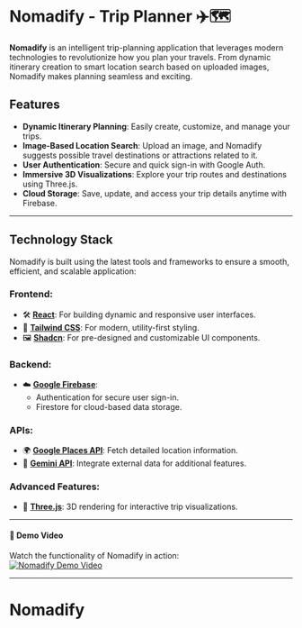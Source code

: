 # Nomadify - Trip Planner ✈️🗺️

**Nomadify** is an intelligent trip-planning application that leverages modern technologies to revolutionize how you plan your travels. From dynamic itinerary creation to smart location search based on uploaded images, Nomadify makes planning seamless and exciting.

## Features

- **Dynamic Itinerary Planning**: Easily create, customize, and manage your trips.
- **Image-Based Location Search**: Upload an image, and Nomadify suggests possible travel destinations or attractions related to it.
- **User Authentication**: Secure and quick sign-in with Google Auth.
- **Immersive 3D Visualizations**: Explore your trip routes and destinations using Three.js.
- **Cloud Storage**: Save, update, and access your trip details anytime with Firebase.

---

## Technology Stack

Nomadify is built using the latest tools and frameworks to ensure a smooth, efficient, and scalable application:

### Frontend:
- 🛠️ **[React](https://reactjs.org/)**: For building dynamic and responsive user interfaces.
- 🎨 **[Tailwind CSS](https://tailwindcss.com/)**: For modern, utility-first styling.
- 🖼️ **[Shadcn](https://shadcn.dev/)**: For pre-designed and customizable UI components.

### Backend:
- ☁️ **[Google Firebase](https://firebase.google.com/)**: 
  - Authentication for secure user sign-in.
  - Firestore for cloud-based data storage.

### APIs:
- 🌍 **[Google Places API](https://developers.google.com/maps/documentation/places/start)**: Fetch detailed location information.
- 📡 **[Gemini API](https://www.gemini.com/)**: Integrate external data for additional features.

### Advanced Features:
- 🎥 **[Three.js](https://threejs.org/)**: 3D rendering for interactive trip visualizations.

---

#### 🎥 Demo Video
Watch the functionality of Nomadify in action:  
[![Nomadify Demo Video](https://i.postimg.cc/pVhRY52R/github-p2.jpg)](https://youtu.be/3Gz2S0HnGog)

---
# Nomadify
